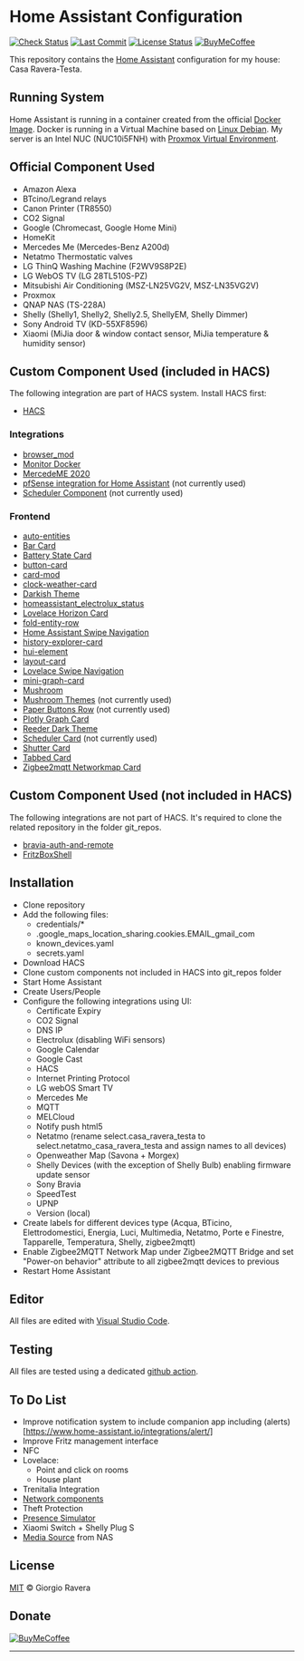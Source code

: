 # Home Assistant Configuration
[![Check Status][check-status-img]][check-status-url]
[![Last Commit][last-commit-img]][last-commit-url]
[![License Status][license-img]][license-url]
[![BuyMeCoffee][buymecoffee-img]][buymecoffee-url]

This repository contains the [Home Assistant](https://www.home-assistant.io/) configuration for my house: Casa Ravera-Testa.

## Running System
Home Assistant is running in a container created from the official [Docker Image](https://hub.docker.com/r/homeassistant/home-assistant).
Docker is running in a Virtual Machine based on [Linux Debian](https://www.debian.org/).
My server is an Intel NUC (NUC10i5FNH) with [Proxmox Virtual Environment](https://www.proxmox.com/en/).

## Official Component Used
* Amazon Alexa
* BTcino/Legrand relays
* Canon Printer (TR8550)
* CO2 Signal
* Google (Chromecast, Google Home Mini)
* HomeKit
* Mercedes Me (Mercedes-Benz A200d)
* Netatmo Thermostatic valves
* LG ThinQ Washing Machine (F2WV9S8P2E)
* LG WebOS TV (LG 28TL510S-PZ)
* Mitsubishi Air Conditioning (MSZ-LN25VG2V, MSZ-LN35VG2V)
* Proxmox
* QNAP NAS (TS-228A)
* Shelly (Shelly1, Shelly2, Shelly2.5, ShellyEM, Shelly Dimmer)
* Sony Android TV (KD-55XF8596)
* Xiaomi (MiJia door & window contact sensor, MiJia temperature & humidity sensor)

## Custom Component Used (included in HACS)
The following integration are part of HACS system. Install HACS first:
* [HACS](https://github.com/hacs/integration)
### Integrations
* [browser_mod](https://github.com/thomasloven/hass-browser_mod)
* [Monitor Docker](https://github.com/ualex73/monitor_docker)
* [MercedeME 2020](https://github.com/ReneNulschDE/mbapi2020)
* [pfSense integration for Home Assistant](https://github.com/travisghansen/hass-pfsense) (not currently used)
* [Scheduler Component](https://github.com/nielsfaber/scheduler-component) (not currently used)
### Frontend
* [auto-entities](https://github.com/thomasloven/lovelace-auto-entities)
* [Bar Card](https://github.com/custom-cards/bar-card)
* [Battery State Card](https://github.com/maxwroc/battery-state-card)
* [button-card](https://github.com/custom-cards/button-card)
* [card-mod](https://github.com/thomasloven/lovelace-card-mod)
* [clock-weather-card](https://github.com/pkissling/clock-weather-card)
* [Darkish Theme](https://github.com/78wesley/Home-Assistant-Darkish-Theme)
* [homeassistant_electrolux_status](https://github.com/mauro-midolo/homeassistant_electrolux_status)
* [Lovelace Horizon Card](https://github.com/rejuvenate/lovelace-horizon-card)
* [fold-entity-row](https://github.com/thomasloven/lovelace-fold-entity-row)
* [Home Assistant Swipe Navigation](https://github.com/zanna-37/hass-swipe-navigation)
* [history-explorer-card](https://github.com/SpangleLabs/history-explorer-card)
* [hui-element](https://github.com/thomasloven/lovelace-hui-element)
* [layout-card](https://github.com/thomasloven/lovelace-layout-card)
* [Lovelace Swipe Navigation](https://github.com/maykar/lovelace-swipe-navigation)
* [mini-graph-card](https://github.com/kalkih/mini-graph-card)
* [Mushroom](https://github.com/piitaya/lovelace-mushroom)
* [Mushroom Themes](https://github.com/piitaya/lovelace-mushroom-themes) (not currently used)
* [Paper Buttons Row](https://github.com/jcwillox/lovelace-paper-buttons-row) (not currently used)
* [Plotly Graph Card](https://github.com/dbuezas/lovelace-plotly-graph-card)
* [Reeder Dark Theme](https://github.com/hekm77/reeder_dark_theme)
* [Scheduler Card](https://github.com/nielsfaber/scheduler-card) (not currently used)
* [Shutter Card](https://github.com/Deejayfool/hass-shutter-card)
* [Tabbed Card](https://github.com/kinghat/tabbed-card)
* [Zigbee2mqtt Networkmap Card](https://github.com/azuwis/zigbee2mqtt-networkmap)
## Custom Component Used (not included in HACS)
The following integrations are not part of HACS. It's required to clone the related repository in the folder git_repos.
* [bravia-auth-and-remote](https://github.com/breunigs/bravia-auth-and-remote)
* [FritzBoxShell](https://github.com/jhubig/FritzBoxShell)

## Installation
* Clone repository
* Add the following files:
  * credentials/*
  * .google_maps_location_sharing.cookies.EMAIL_gmail_com
  * known_devices.yaml
  * secrets.yaml
* Download HACS
* Clone custom components not included in HACS into git_repos folder
* Start Home Assistant
* Create Users/People
* Configure the following integrations using UI:
  * Certificate Expiry
  * CO2 Signal
  * DNS IP
  * Electrolux (disabling WiFi sensors)
  * Google Calendar
  * Google Cast
  * HACS
  * Internet Printing Protocol
  * LG webOS Smart TV
  * Mercedes Me
  * MQTT
  * MELCloud
  * Notify push html5
  * Netatmo (rename select.casa_ravera_testa to select.netatmo_casa_ravera_testa and assign names to all devices)
  * Openweather Map (Savona + Morgex)
  * Shelly Devices (with the exception of Shelly Bulb) enabling firmware update sensor
  * Sony Bravia
  * SpeedTest
  * UPNP
  * Version (local)
* Create labels for different devices type (Acqua, BTicino, Elettrodomestici, Energia, Luci, Multimedia, Netatmo, Porte e Finestre, Tapparelle, Temperatura, Shelly, zigbee2mqtt)
* Enable Zigbee2MQTT Network Map under Zigbee2MQTT Bridge and set "Power-on behavior" attribute to all zigbee2mqtt devices to previous
* Restart Home Assistant

## Editor
All files are edited with [Visual Studio Code](https://code.visualstudio.com/).

## Testing
All files are tested using a dedicated [github action](https://github.com/xraver/homeassistant/actions/workflows/ci-validation.yaml).

## To Do List
* Improve notification system to include companion app including (alerts)[https://www.home-assistant.io/integrations/alert/]
* Improve Fritz management interface
* NFC
* Lovelace:
   - Point and click on rooms
   - House plant
* Trenitalia Integration
* [Network components](https://community.home-assistant.io/t/need-help-with-sensor-icon-color-based-on-state/49292)
* Theft Protection
* [Presence Simulator](https://indomus.it/progetti/simulare-automaticamente-la-presenza-in-casa-tramite-la-domotica-home-assistant/)
* Xiaomi Switch + Shelly Plug S
* [Media Source](https://www.home-assistant.io/integrations/media_source) from NAS

## License
[MIT](http://opensource.org/licenses/MIT) © Giorgio Ravera

## Donate
[![BuyMeCoffee][buymecoffee-button]][buymecoffee-url]

---

[check-status-img]: https://github.com/xraver/homeassistant/actions/workflows/ci-validation.yaml/badge.svg
[check-status-url]: https://github.com/xraver/homeassistant/actions/workflows/ci-validation.yaml
[license-img]: https://img.shields.io/github/license/xraver/homeassistant
[license-url]: LICENSE
[releases-img]: https://img.shields.io/github/v/release/xraver/homeassistant
[releases-url]: https://github.com/xraver/homeassistant/releases
[last-commit-img]: https://img.shields.io/github/last-commit/xraver/homeassistant
[last-commit-url]: https://github.com/xraver/homeassistant/commits/master
[buymecoffee-img]: https://img.shields.io/badge/buy%20me%20a%20coffee-donate-yellow.svg
[buymecoffee-button]: https://www.buymeacoffee.com/assets/img/guidelines/download-assets-sm-2.svg
[buymecoffee-url]: https://www.buymeacoffee.com/raverag
